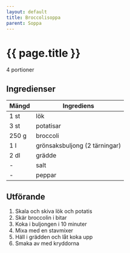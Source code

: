 ```yaml
---
layout: default
title: Broccolisoppa
parent: Soppa
---
```


# {{ page.title }}

4 portioner

## Ingredienser

Mängd|Ingrediens
------------ | -------------
1 st|lök
3 st|potatisar
250 g|broccoli
1 l|grönsaksbuljong (2 tärningar)
2 dl|grädde
\-|salt
\-|peppar

## Utförande
1. Skala och skiva lök och potatis
2. Skär broccolin i bitar
3. Koka i buljongen i 10 minuter
4. Mixa med en stavmixer
5. Häll i grädden och låt koka upp
6. Smaka av med kryddorna
